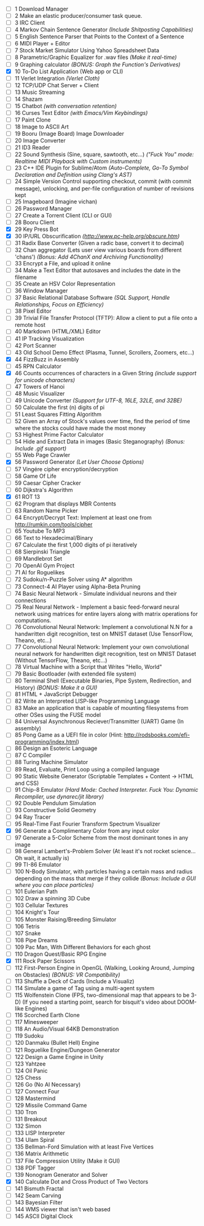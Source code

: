 - [ ] 1 Download Manager
- [ ] 2 Make an elastic producer/consumer task queue.
- [ ] 3 IRC Client
- [ ] 4 Markov Chain Sentence Generator *(Include Shitposting Capabilities)* 
- [ ] 5 English Sentence Parser that Points to the Context of a Sentence
- [ ] 6 MIDI Player + Editor 
- [ ] 7 Stock Market Simulator Using Yahoo Spreadsheet Data
- [ ] 8 Parametric/Graphic Equalizer for .wav files *(Make it real-time)* 
- [ ] 9 Graphing calculator *(BONUS: Graph the Function's Derivatives)* 
- [x] 10 To-Do List Application (Web app or CLI) 
- [ ] 11 Verlet Integration *(Verlet Cloth)*
- [ ] 12 TCP/UDP Chat Server + Client
- [ ] 13 Music Streaming
- [ ] 14 Shazam
- [ ] 15 Chatbot *(with conversation retention)*
- [ ] 16 Curses Text Editor *(with Emacs/Vim Keybindings)*
- [ ] 17 Paint Clone 
- [ ] 18 Image to ASCII Art 
- [ ] 19 Booru (Image Board) Image Downloader
- [ ] 20 Image Converter
- [ ] 21 ID3 Reader
- [ ] 22 Sound Synthesis (Sine, square, sawtooth, etc...) *("Fuck You" mode: Realtime MIDI Playback with Custom instruments)*
- [ ] 23 C++ IDE Plugin for Sublime/Atom *(Auto-Complete, Go-To Symbol Declaration and Definition using Clang's AST)* 
- [ ] 24 Simple Version Control supporting checkout, commit (with commit message), unlocking, and per-file configuration of number of revisions kept
- [ ] 25 Imageboard (Imagine vichan) 
- [ ] 26 Password Manager 
- [ ] 27 Create a Torrent Client (CLI or GUI) 
- [ ] 28 Booru Client 
- [x] 29 Key Press Bot
- [x] 30 IP/URL Obscurification *(http://www.pc-help.org/obscure.htm)* 
- [ ] 31 Radix Base Converter (Given a radic base, convert it to decimal)
- [ ] 32 Chan aggregator (Lets user view various boards from different 'chans') *(Bonus: Add 4ChanX and Archiving Functionality)* 
- [ ] 33 Encrypt a File, and upload it online 
- [ ] 34 Make a Text Editor that autosaves and includes the date in the filename 
- [ ] 35 Create an HSV Color Representation 
- [ ] 36 Window Manager 
- [ ] 37 Basic Relational Database Software *(SQL Support, Handle Relationships, Focus on Efficiency)* 
- [ ] 38 Pixel Editor 
- [ ] 39 Trivial File Transfer Protocol (TFTP): Allow a client to put a file onto a remote host 
- [ ] 40 Markdown (HTML/XML) Editor 
- [ ] 41 IP Tracking Visualization 
- [ ] 42 Port Scanner 
- [ ] 43 Old School Demo Effect (Plasma, Tunnel, Scrollers, Zoomers, etc...) 
- [x] 44 FizzBuzz in Assembly
- [ ] 45 RPN Calculator 
- [x] 46 Counts occurrences of characters in a Given String *(include support for unicode characters)* 
- [ ] 47 Towers of Hanoi
- [ ] 48 Music Visualizer
- [ ] 49 Unicode Converter *(Support for UTF-8, 16LE, 32LE, and 32BE)*
- [ ] 50 Calculate the first (n) digits of pi 
- [ ] 51 Least Squares Fitting Algorithm 
- [ ] 52 Given an Array of Stock's values over time, find the period of time where the stocks could have made the most money 
- [ ] 53 Highest Prime Factor Calculator 
- [ ] 54 Hide and Extract Data in images (Basic Steganography) *(Bonus: Include .gif support)* 
- [ ] 55 Web Page Crawler 
- [x] 56 Password Generator *(Let User Choose Options)* 
- [ ] 57 Vingére cipher encryption/decryption 
- [ ] 58 Game Of Life 
- [ ] 59 Caesar Cipher Cracker 
- [ ] 60 Dijkstra's Algorithm 
- [x] 61 ROT 13 
- [ ] 62 Program that displays MBR Contents 
- [ ] 63 Random Name Picker 
- [ ] 64 Encrypt/Decrypt Text: Implement at least one from http://rumkin.com/tools/cipher 
- [ ] 65 Youtube To MP3 
- [ ] 66 Text to Hexadecimal/Binary 
- [ ] 67 Calculate the first 1,000 digits of pi iteratively 
- [ ] 68 Sierpinski Triangle 
- [ ] 69 Mandlebrot Set
- [ ] 70 OpenAI Gym Project 
- [ ] 71 AI for Roguelikes 
- [ ] 72 Sudoku/n-Puzzle Solver using A* algorithm 
- [ ] 73 Connect-4 AI Player using Alpha-Beta Pruning 
- [ ] 74 Basic Neural Network - Simulate individual neurons and their connections 
- [ ] 75 Real Neural Network - Implement a basic feed-forward neural network using matrices for entire layers along with matrix operations for computations. 
- [ ] 76 Convolutional Neural Network: Implement a convolutional N.N for a handwritten digit recognition, test on MNIST dataset (Use TensorFlow, Theano, etc...) 
- [ ] 77 Convolutional Neural Network: Implement your own convolutional neural network for handwritten digit recognition, test on MNIST Dataset (Without TensorFlow, Theano, etc...) 
- [ ] 78 Virtual Machine with a Script that Writes "Hello, World" 
- [ ] 79 Basic Bootloader (with extended file system) 
- [ ] 80 Terminal Shell (Executable Binaries, Pipe System, Redirection, and History) *(BONUS: Make it a GUI)* 
- [ ] 81 HTML + JavaScript Debugger 
- [ ] 82 Write an Interpreted LISP-like Programming Language 
- [ ] 83 Make an application that is capable of mounting filesystems from other OSes using the FUSE model 
- [ ] 84 Universal Asynchronous Reciever/Transmitter (UART) Game (In assembly) 
- [ ] 85 Pong Game as a UEFI file in color (Hint: http://rodsbooks.com/efi-programming/index.html) 
- [ ] 86 Design an Esoteric Language 
- [ ] 87 C Compiler 
- [ ] 88 Turing Machine Simulator 
- [ ] 89 Read, Evaluate, Print Loop using a compiled language 
- [ ] 90 Static Website Generator (Scriptable Templates + Content → HTML and CSS)
- [ ] 91 Chip-8 Emulator *(Hard Mode: Cached Interpreter. Fuck You: Dynamic Recompiler, use dynarec/jit library)* 
- [ ] 92 Double Pendulum Simulation 
- [ ] 93 Constructive Solid Geometry 
- [ ] 94 Ray Tracer 
- [ ] 95 Real-Time Fast Fourier Transform Spectrum Visualizer 
- [x] 96 Generate a Complimentary Color from any input color 
- [ ] 97 Generate a 5-Color Scheme from the most dominant tones in any image 
- [ ] 98 General Lambert's-Problem Solver (At least it's not rocket science... Oh wait, it actually is) 
- [ ] 99 TI-86 Emulator 
- [ ] 100 N-Body Simulator, with particles having a certain mass and radius depending on the mass that merge if they collide *(Bonus: Include a GUI where you can place particles)* 
- [ ] 101 Eulerian Path 
- [ ] 102 Draw a spinning 3D Cube 
- [ ] 103 Cellular Textures 
- [ ] 104 Knight's Tour 
- [ ] 105 Monster Raising/Breeding Simulator 
- [ ] 106 Tetris 
- [ ] 107 Snake 
- [ ] 108 Pipe Dreams 
- [ ] 109 Pac Man, With Different Behaviors for each ghost 
- [ ] 110 Dragon Quest/Basic RPG Engine 
- [x] 111 Rock Paper Scissors 
- [ ] 112 First-Person Engine in OpenGL (Walking, Looking Around, Jumping on Obstacles) *(BONUS: VR Compatibility)* 
- [ ] 113 Shuffle a Deck of Cards (Include a Visualiz) 
- [ ] 114 Simulate a game of Tag using a multi-agent system 
- [ ] 115 Wolfenstein Clone (FPS, two-dimensional map that appears to be 3-D) (If you need a starting point, search for bisquit's video about DOOM-like Engines) 
- [ ] 116 Scorched Earth Clone 
- [ ] 117 Minesweeper 
- [ ] 118 An Audio/Visual 64KB Demonstration 
- [ ] 119 Sudoku 
- [ ] 120 Danmaku (Bullet Hell) Engine 
- [ ] 121 Roguelike Engine/Dungeon Generator 
- [ ] 122 Design a Game Engine in Unity 
- [ ] 123 Yahtzee 
- [ ] 124 Oil Panic 
- [ ] 125 Chess 
- [ ] 126 Go (No AI Necessary) 
- [ ] 127 Connect Four 
- [ ] 128 Mastermind 
- [ ] 129 Missile Command Game 
- [ ] 130 Tron 
- [ ] 131 Breakout 
- [ ] 132 Simon 
- [ ] 133 LISP Interpreter 
- [ ] 134 Ulam Spiral 
- [ ] 135 Bellman-Ford Simulation with at least Five Vertices 
- [ ] 136 Matrix Arithmetic 
- [ ] 137 File Compression Utility (Make it GUI) 
- [ ] 138 PDF Tagger 
- [ ] 139 Nonogram Generator and Solver 
- [x] 140 Calculate Dot and Cross Product of Two Vectors
- [ ] 141 Bismuth Fractal 
- [ ] 142 Seam Carving 
- [ ] 143 Bayesian Filter 
- [ ] 144 WMS viewer that isn't web based
- [ ] 145 ASCII Digital Clock 
